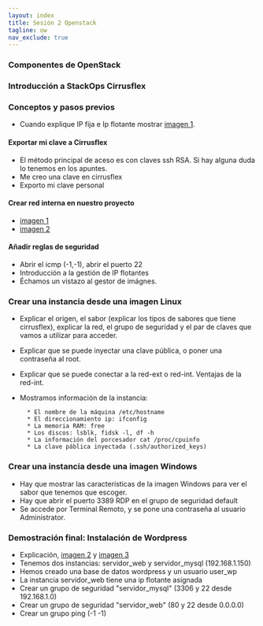 ```yaml
---
layout: index
title: Sesión 2 Openstack	
tagline: ow
nav_exclude: true
---
```

### Componentes de OpenStack

### Introducción a StackOps Cirrusflex

### Conceptos y pasos previos

* Cuando explique IP fija e Ip flotante mostrar [imagen 1](img/imagen1.jpg).

#### Exportar mi clave a Cirrusflex

* El método principal de aceso es con claves ssh RSA. Si hay alguna duda lo tenemos en los apuntes.
* Me creo una clave en cirrusflex
* Exporto mi clave personal

#### Crear red interna en nuestro proyecto

* [imagen 1](img/s2_1.png)
* [imagen 2](img/s2_2.png)

#### Añadir reglas de seguridad

* Abrir el icmp (-1,-1), abrir el puerto 22
* Introducción a la gestión de IP flotantes
* Échamos un vistazo al gestor de imágnes.

### Crear una instancia desde una imagen Linux

* Explicar el origen, el sabor (explicar los tipos de sabores que tiene cirrusflex), explicar la red, el grupo de seguridad y el par de claves que vamos a utilizar para acceder.
* Explicar que se puede inyectar una clave pública, o poner una contraseña al root.
* Explicar que se puede conectar a la red-ext o red-int. Ventajas de la red-int.
* Mostramos información de la instancia:
    	
		* El nombre de la máquina /etc/hostname
		* El direccionamiento ip: ifconfig
		* La memoria RAM: free
		* Los discos: lsblk, fidsk -l, df -h
		* La información del porcesador cat /proc/cpuinfo
		* La clave páblica inyectada (.ssh/authorized_keys)

### Crear una instancia desde una imagen Windows

* Hay que mostrar las características de la imagen Windows para ver el sabor que tenemos que escoger.
* Hay que abrir el puerto 3389 RDP en el grupo de seguridad default
* Se accede por Terminal Remoto, y se pone una contraseña al usuario Administrator.

### Demostración final: Instalación de Wordpress

* Explicación, [imagen 2](img/imagen2.jpg) y [imagen 3](img/imagen3.jpg)
* Tenemos dos instancias: servidor_web y servidor_mysql (192.168.1.150)
* Hemos creado una base de datos wordpress y un usuario user_wp
* La instancia servidor_web tiene una ip flotante asignada
* Crear un grupo de seguridad "servidor_mysql" (3306 y 22 desde 192.168.1.0)
* Crear un grupo de seguridad "servidor_web" (80 y 22 desde 0.0.0.0)
* Crear un grupo ping (-1 -1)
